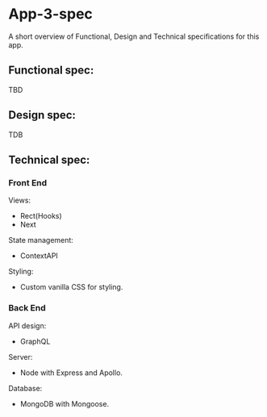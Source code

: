 # App-3-spec

A short overview of Functional, Design and Technical specifications for this app.

## Functional spec:

TBD

## Design spec:

TDB

<!-- Color scheme and font:

Pages and their design:

- Landing
- Login/Register
- ...

![alt text](./img/landing.png 'Logo Title Text 1') -->

## Technical spec:

### Front End

Views:

- Rect(Hooks)
- Next

State management:

- ContextAPI

Styling:

- Custom vanilla CSS for styling.

### Back End

API design:

- GraphQL

Server:

- Node with Express and Apollo.

Database:

- MongoDB with Mongoose.

